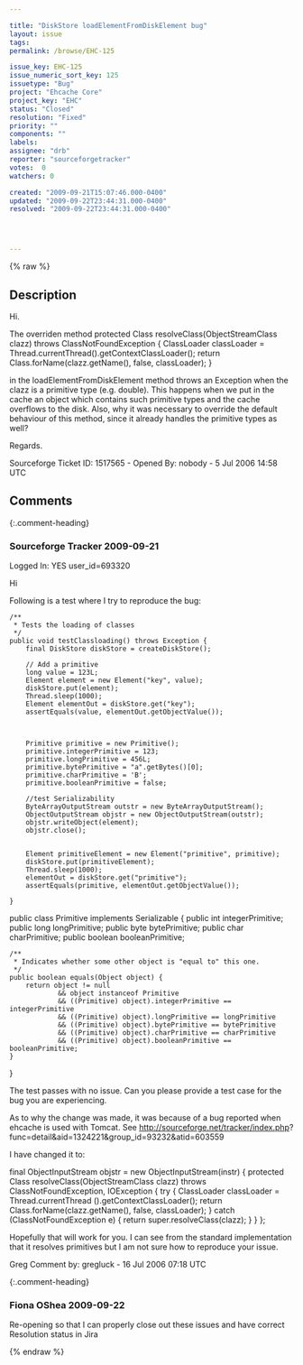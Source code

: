 ```yaml
---

title: "DiskStore loadElementFromDiskElement bug"
layout: issue
tags: 
permalink: /browse/EHC-125

issue_key: EHC-125
issue_numeric_sort_key: 125
issuetype: "Bug"
project: "Ehcache Core"
project_key: "EHC"
status: "Closed"
resolution: "Fixed"
priority: ""
components: ""
labels: 
assignee: "drb"
reporter: "sourceforgetracker"
votes:  0
watchers: 0

created: "2009-09-21T15:07:46.000-0400"
updated: "2009-09-22T23:44:31.000-0400"
resolved: "2009-09-22T23:44:31.000-0400"




---
```


{% raw %}

## Description

<div markdown="1" class="description">

Hi.

The overriden method 
protected Class resolveClass(ObjectStreamClass clazz)
throws ClassNotFoundException \{
                ClassLoader classLoader =
Thread.currentThread().getContextClassLoader();
                return Class.forName(clazz.getName(),
false, classLoader);
            }

in the loadElementFromDiskElement method throws an
Exception when the clazz is a primitive type (e.g. double).
This happens when we put in the cache an object which
contains such primitive types and the cache overflows
to the disk. Also, why it was necessary to override the
default behaviour of this method, since it already
handles the primitive types as well?

Regards.

Sourceforge Ticket ID: 1517565 - Opened By: nobody - 5 Jul 2006 14:58 UTC

</div>

## Comments


{:.comment-heading}
### **Sourceforge Tracker** <span class="date">2009-09-21</span>

<div markdown="1" class="comment">

Logged In: YES 
user\_id=693320

Hi

Following is a test where I try to reproduce the bug:

    /**
     * Tests the loading of classes
     */
    public void testClassloading() throws Exception {
        final DiskStore diskStore = createDiskStore();

        // Add a primitive
        long value = 123L;
        Element element = new Element("key", value);
        diskStore.put(element);
        Thread.sleep(1000);
        Element elementOut = diskStore.get("key");
        assertEquals(value, elementOut.getObjectValue());



        Primitive primitive = new Primitive();
        primitive.integerPrimitive = 123;
        primitive.longPrimitive = 456L;
        primitive.bytePrimitive = "a".getBytes()[0];
        primitive.charPrimitive = 'B';
        primitive.booleanPrimitive = false;

        //test Serializability
        ByteArrayOutputStream outstr = new ByteArrayOutputStream();
        ObjectOutputStream objstr = new ObjectOutputStream(outstr);
        objstr.writeObject(element);
        objstr.close();


        Element primitiveElement = new Element("primitive", primitive);
        diskStore.put(primitiveElement);
        Thread.sleep(1000);
        elementOut = diskStore.get("primitive");
        assertEquals(primitive, elementOut.getObjectValue());

    }

public class Primitive implements Serializable \{
    public int integerPrimitive;
    public long longPrimitive;
    public byte bytePrimitive;
    public char charPrimitive;
    public boolean booleanPrimitive;

    /**
     * Indicates whether some other object is "equal to" this one.
     */
    public boolean equals(Object object) {
        return object != null
                && object instanceof Primitive
                && ((Primitive) object).integerPrimitive == integerPrimitive
                && ((Primitive) object).longPrimitive == longPrimitive
                && ((Primitive) object).bytePrimitive == bytePrimitive
                && ((Primitive) object).charPrimitive == charPrimitive
                && ((Primitive) object).booleanPrimitive == booleanPrimitive;
    }
\}

The test passes with no issue. Can you please provide a test case for the bug 
you are experiencing.

As to why the change was made, it was because of a bug reported when 
ehcache is used with Tomcat. See http://sourceforge.net/tracker/index.php?
func=detail&aid=1324221&group\_id=93232&atid=603559

I have changed it to:

final ObjectInputStream objstr = new ObjectInputStream(instr) \{
            protected Class resolveClass(ObjectStreamClass clazz) throws 
ClassNotFoundException, IOException \{
                try {
                    ClassLoader classLoader = Thread.currentThread
().getContextClassLoader();
                    return Class.forName(clazz.getName(), false, classLoader);
                } catch (ClassNotFoundException e) {
                    return super.resolveClass(clazz);
                }
            }
        };

Hopefully that will work for you. I can see from the standard implementation 
that it resolves primitives but I am not sure how to reproduce your issue.

Greg
Comment by: gregluck - 16 Jul 2006 07:18 UTC

</div>


{:.comment-heading}
### **Fiona OShea** <span class="date">2009-09-22</span>

<div markdown="1" class="comment">

Re-opening so that I can properly close out these issues and have correct Resolution status in Jira

</div>



{% endraw %}
